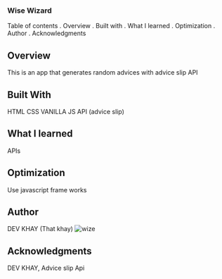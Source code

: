
### Wise Wizard
Table of contents
. Overview . Built with . What I learned . Optimization . Author . Acknowledgments

## Overview
This is an app that generates random advices with advice slip API

## Built With
HTML
CSS
VANILLA JS
API (advice slip)


## What I learned
 APIs
 
 
## Optimization
Use javascript frame works

## Author
DEV KHAY (That khay)
![wize](https://github.com/thatkhay/Wise-Wizard/assets/117424081/ed6b43d3-47e0-4c78-9fe2-713aac5d11ff)
## Acknowledgments 
DEV KHAY, Advice slip Api
